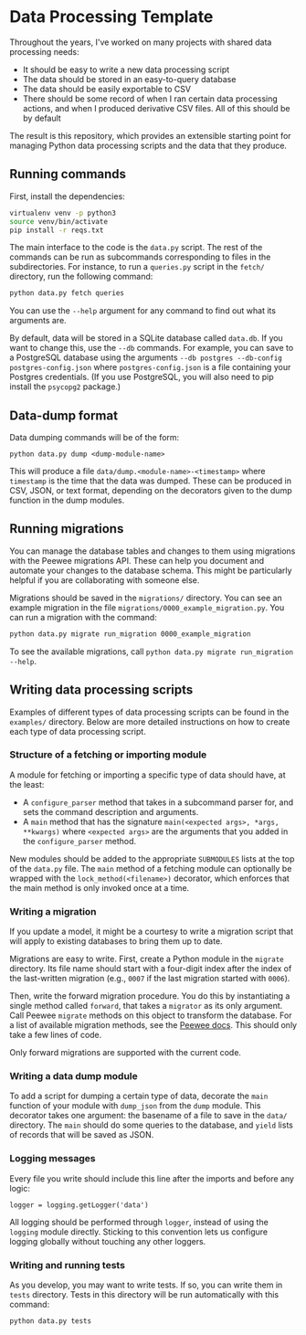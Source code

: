 # Data Processing Template

Throughout the years, I've worked on many projects with
shared data processing needs:

* It should be easy to write a new data processing script
* The data should be stored in an easy-to-query database
* The data should be easily exportable to CSV
* There should be some record of when I ran certain data
  processing actions, and when I produced derivative CSV
  files. All of this should be by default

The result is this repository, which provides an extensible
starting point for managing Python data processing scripts
and the data that they produce.

## Running commands

First, install the dependencies:

```bash
virtualenv venv -p python3
source venv/bin/activate
pip install -r reqs.txt
```

The main interface to the code is the `data.py` script. The
rest of the commands can be run as subcommands corresponding
to files in the subdirectories. For instance, to run a
`queries.py` script in the `fetch/` directory, run the
following command:

```bash
python data.py fetch queries
```

You can use the `--help` argument for any command to find
out what its arguments are.

By default, data will be stored in a SQLite database called
`data.db`. If you want to change this, use the `--db`
commands. For example, you can save to a PostgreSQL database
using the arguments `--db postgres --db-config postgres-config.json`
where `postgres-config.json` is a file containing your
Postgres credentials. (If you use PostgreSQL, you will also
need to pip install the `psycopg2` package.)

## Data-dump format

Data dumping commands will be of the form:

```
python data.py dump <dump-module-name>
```

This will produce a file `data/dump.<module-name>-<timestamp>`
where `timestamp` is the time that the data was dumped.
These can be produced in CSV, JSON, or text format,
depending on the decorators given to the dump function in
the dump modules.

## Running migrations

You can manage the database tables and changes to them using
migrations with the Peewee migrations API. These can help
you document and automate your changes to the database
schema. This might be particularly helpful if you are
collaborating with someone else.

Migrations should be saved in the `migrations/` directory.
You can see an example migration in the file
`migrations/0000_example_migration.py`. You can run a
migration with the command:

```bash
python data.py migrate run_migration 0000_example_migration
```

To see the available migrations, call
`python data.py migrate run_migration --help`.

## Writing data processing scripts

Examples of different types of data processing scripts can
be found in the `examples/` directory. Below are more
detailed instructions on how to create each type of data
processing script.

### Structure of a fetching or importing module

A module for fetching or importing a specific type of data
should have, at the least:

* A `configure_parser` method that takes in a subcommand
  parser for, and sets the command description and arguments.
* A `main` method that has the signature
  `main(<expected args>, *args, **kwargs)` where
  `<expected args>` are the arguments that you added in
  the `configure_parser` method.

New modules should be added to the appropriate `SUBMODULES`
lists at the top of the `data.py` file.  The `main` method
of a fetching module can optionally be wrapped with the
`lock_method(<filename>)` decorator, which enforces that the
main method is only invoked once at a time.

### Writing a migration

If you update a model, it might be a courtesy to write a
migration script that will apply to existing databases to
bring them up to date.

Migrations are easy to write.  First, create a Python module
in the `migrate` directory.  Its file name should start with
a four-digit index after the index of the last-written
migration (e.g., `0007` if the last migration started with
`0006`).

Then, write the forward migration procedure.  You do this by
instantiating a single method called `forward`, that takes a
`migrator` as its only argument.  Call Peewee `migrate`
methods on this object to transform the database.  For a
list of available migration methods, see the [Peewee
docs](http://docs.peewee-orm.com/en/latest/peewee/playhouse.html#schema-migrations).
This should only take a few lines of code.

Only forward migrations are supported with the current code.

### Writing a data dump module

To add a script for dumping a certain type of data, decorate
the `main` function of your module with `dump_json` from the
`dump` module.  This decorator takes one argument: the
basename of a file to save in the `data/` directory.  The
`main` should do some queries to the database, and `yield`
lists of records that will be saved as JSON.

### Logging messages

Every file you write should include this line after the
imports and before any logic:

    logger = logging.getLogger('data')

All logging should be performed through `logger`, instead of
using the `logging` module directly.  Sticking to this
convention lets us configure logging globally without
touching any other loggers.

### Writing and running tests

As you develop, you may want to write tests. If so, you
can write them in `tests` directory. Tests in this directory
will be run automatically with this command:

```bash
python data.py tests
```

